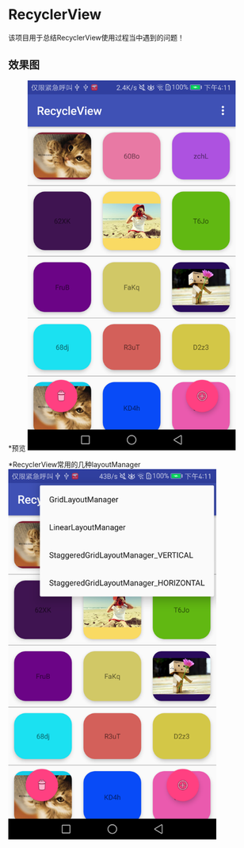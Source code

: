 # RecyclerView

该项目用于总结RecyclerView使用过程当中遇到的问题！


## 效果图

*预览
<img src="Screenshots/Screenshot_20170511-161125.png" width="420px"/>

*RecyclerView常用的几种layoutManager
<img src="Screenshots/Screenshot_20170511-161129.png" width="420px"/>
